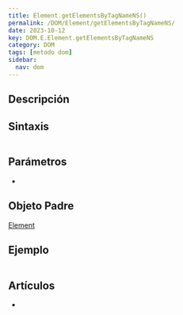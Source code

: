 ```yaml
---
title: Element.getElementsByTagNameNS()
permalink: /DOM/Element/getElementsByTagNameNS/
date: 2023-10-12
key: DOM.E.Element.getElementsByTagNameNS
category: DOM
tags: [metodo dom]
sidebar:
  nav: dom
---
```


## Descripción


## Sintaxis


```javascript

```


## Parámetros

- 

## Objeto Padre


[Element](https://www.w3api.com/DOM/Element/)


## Ejemplo


```javascript

```


## Artículos

- 
